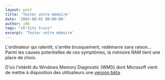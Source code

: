 ```yaml
---
layout: post
title: 'Tester votre mémoire'
date: '2003-08-01 00:00:00'
author: j0k
tags: "ch'tits trucs"
excerpt: 'Tester votre mémoire'
---
```


L'ordinateur qui ralentit, s'arrête brusquement, redémarre sans raison... Parmi les causes potentielles de ces symptômes, la mémoire RAM tient une place de choix.

D'où l'intérêt du Windows Memory Diagnostic (WMD) dont Microsoft vient de mettre à disposition des utilisateurs une [version bêta](http://oca.microsoft.com/en/windiag.asp).
